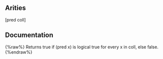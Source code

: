 ## Arities
[pred coll]

## Documentation
{%raw%}
Returns true if (pred x) is logical true for every x in coll, else
  false.
{%endraw%}
